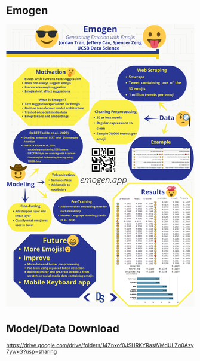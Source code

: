 # Emogen
![alt text](Emogen_poster.png)

# Model/Data Download
https://drive.google.com/drive/folders/14Znxof0JSHRKYRasWMdULZq0Azy7ywkG?usp=sharing
